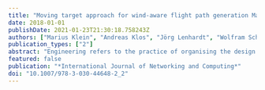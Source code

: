 ```yaml
---
title: "Moving target approach for wind-aware flight path generation Marius"
date: 2018-01-01
publishDate: 2021-01-23T21:30:18.758243Z
authors: ["Marius Klein", "Andreas Klos", "Jörg Lenhardt", "Wolfram Schiffmann"]
publication_types: ["2"]
abstract: "Engineering refers to the practice of organising the design and construction of any artifice which transforms the physical world around us to meet some recognised need."
featured: false
publication: "*International Journal of Networking and Computing*"
doi: "10.1007/978-3-030-44648-2_2"
---
```


